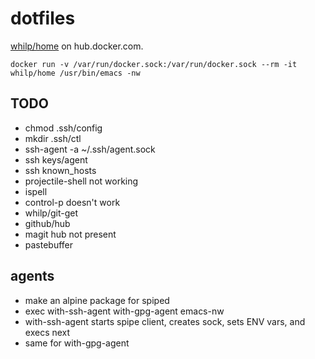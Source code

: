 # dotfiles

[whilp/home](https://hub.docker.com/r/whilp/home/) on hub.docker.com.

```
docker run -v /var/run/docker.sock:/var/run/docker.sock --rm -it whilp/home /usr/bin/emacs -nw
```

## TODO

- chmod .ssh/config
- mkdir .ssh/ctl
- ssh-agent -a ~/.ssh/agent.sock
- ssh keys/agent
- ssh known_hosts
- projectile-shell not working
- ispell
- control-p doesn't work
- whilp/git-get
- github/hub
- magit hub not present
- pastebuffer

## agents

- make an alpine package for spiped
- exec with-ssh-agent with-gpg-agent emacs-nw
- with-ssh-agent starts spipe client, creates sock, sets ENV vars, and execs next
- same for with-gpg-agent
